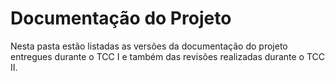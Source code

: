 # Documentação do Projeto

Nesta pasta estão listadas as versões da documentação do projeto entregues durante o TCC I e também das revisões realizadas durante o TCC II.

